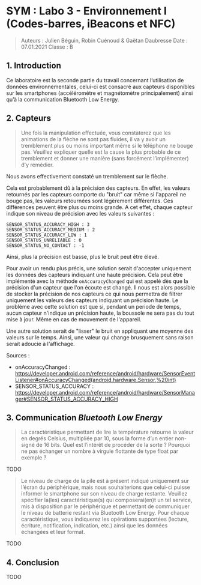 # SYM : Labo 3 - Environnement I (Codes-barres, iBeacons et NFC)

> Auteurs : Julien Béguin, Robin Cuénoud & Gaëtan Daubresse
> Date : 07.01.2021
> Classe : B

## 1. Introduction

Ce laboratoire est la seconde partie du travail concernant l’utilisation de données environnementales, celui-ci est consacré aux capteurs disponibles sur les smartphones (accéléromètre et magnétomètre principalement) ainsi qu’à la communication Bluetooth Low Energy.

## 2. Capteurs

> Une fois la manipulation effectuée, vous constaterez que les animations de la flèche ne sont pas fluides, il va y avoir un tremblement plus ou moins important même si le téléphone ne bouge pas. Veuillez expliquer quelle est la cause la plus probable de ce tremblement et donner une manière (sans forcément l’implémenter) d’y remédier.

Nous avons effectivement constaté un tremblement sur le flèche. 

Cela est probablement dû à la précision des capteurs. En effet, les valeurs retournés par les capteurs comporte du "bruit" car même si l'appareil ne bouge pas, les valeurs retournées sont légèrement différentes. Ces différences peuvent être plus ou moins grande. A cet effet, chaque capteur indique son niveau de précision avec les valeurs suivantes :

```
SENSOR_STATUS_ACCURACY_HIGH : 3
SENSOR_STATUS_ACCURACY_MEDIUM : 2
SENSOR_STATUS_ACCURACY_LOW : 1
SENSOR_STATUS_UNRELIABLE : 0
SENSOR_STATUS_NO_CONTACT : -1
```

Ainsi, plus la précision est basse, plus le bruit peut être élevé.

Pour avoir un rendu plus précis, une solution serait d'accepter uniquement les données des capteurs indiquant une haute précision. Cela peut être implémenté avec la méthode `onAccuracyChanged` qui est appelé dès que la précision d'un capteur que l'on écoute est changé. Il nous est alors possible de stocker la précision de nos capteurs ce qui nous permettra de filtrer uniquement les valeurs des capteurs indiquant un précision haute. Le problème avec cette solution est que si, pendant un periode de temps, aucun capteur n'indique un précision haute, la boussole ne sera pas du tout mise à jour. Même en cas de mouvement de l'appareil.

Une autre solution serait de "lisser" le bruit en appliquant une moyenne des valeurs sur le temps. Ainsi, une valeur qui change brusquement sans raison serait adoucie à l'affichage. 



Sources :

- onAccuracyChanged : https://developer.android.com/reference/android/hardware/SensorEventListener#onAccuracyChanged(android.hardware.Sensor,%20int)
- SENSOR_STATUS_ACCURACY : https://developer.android.com/reference/android/hardware/SensorManager#SENSOR_STATUS_ACCURACY_HIGH



## 3. Communication *Bluetooth Low Energy*

> La caractéristique permettant de lire la température retourne la valeur en degrés Celsius, multipliée par 10, sous la forme d’un entier non-signé de 16 bits. Quel est l’intérêt de procéder de la sorte ? Pourquoi ne pas échanger un nombre à virgule flottante de type float par exemple ?

TODO


> Le niveau de charge de la pile est à présent indiqué uniquement sur l’écran du périphérique, mais nous souhaiterions que celui-ci puisse informer le smartphone sur son niveau de charge restante. Veuillez spécifier la(les) caractéristique(s) qui composerai(en)t un tel service, mis à disposition par le périphérique et permettant de communiquer le niveau de batterie restant via Bluetooth Low Energy. Pour chaque caractéristique, vous indiquerez les opérations supportées (lecture, écriture, notification, indication, etc.) ainsi que les données échangées et leur format.

TODO


## 4. Conclusion

TODO
